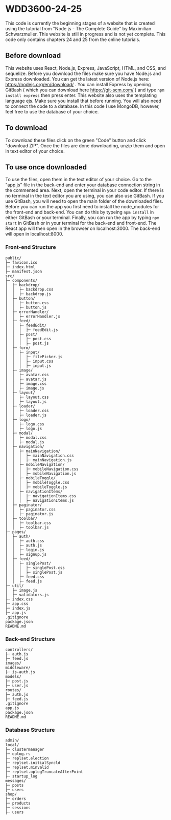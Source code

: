 # WDD3600-24-25
This code is currently the beginning stages of a website that is created using the tutorial from "Node.js - The Complete Guide" by Maximilian Schwarzmuller. This website is still in progress and is not yet complete. This code only contains chapters 24 and 25 from the online tutorials.

## Before download
This website uses React, Node.js, Express, JavaScript, HTML, and CSS, and sequelize. Before you download the files make sure you have Node.js and Express downloaded. You can get the latest version of Node.js here: https://nodejs.org/en/download/ . You can install Express by opening GitBash ( which you can download here https://git-scm.com/ ) and type ```npm install express``` then press enter. This website also uses the templating language ejs. Make sure you install that before running. You will also need to connect the code to a database. In this code I use MongoDB, however, feel free to use the database of your choice.

## To download
To download these files click on the green "Code" button and click "download ZIP". Once the files are done downloading, unzip them and open in text editor of your choice.

## To use once downloaded
To use the files, open them in the text editor of your choice. Go to the "app.js" file in the back-end and enter your database connection string in the commented area. Next, open the terminal in your code editor. If there is no terminal in the text editor you are using, you can also use GitBash. If you use GitBash, you will need to open the main folder of the downloaded files. Before you can run the app you first need to install the node_modules for the front-end and back-end. You can do this by typeing ```npm install``` in either GitBash or your terminal. Finally, you can run the app by typing ```npm start``` in GitBash or in your terminal for the back-end and front-end. The React app will then open in the browser on localhost:3000. The back-end will open in localhost:8000.

### Front-end Structure
```
public/
├─ favicon.ico
├─ index.html
├─ manifest.json
src/
├─ components/
│  ├─ backdrop/
│  │  ├─ backdrop.css
│  │  ├─ backdrop.js
│  ├─ button/
│  │  ├─ button.css
│  │  ├─ button.js
│  ├─ errorHandler/
│  │  ├─ errorHandler.js
│  ├─ feed/
│  │  ├─ feedEdit/
│  │  │  ├─ feedEdit.js
│  │  ├─ post/
│  │  │  ├─ post.css
│  │  │  ├─ post.js
│  ├─ form/
│  │  ├─ input/
│  │  │  ├─ filePicker.js
│  │  │  ├─ input.css
│  │  │  ├─ input.js
│  ├─ image/
│  │  ├─ avatar.css
│  │  ├─ avatar.js
│  │  ├─ image.css
│  │  ├─ image.js
│  ├─ layout/
│  │  ├─ layout.css
│  │  ├─ layout.js
│  ├─ loader/
│  │  ├─ loader.css
│  │  ├─ loader.js
│  ├─ logo/
│  │  ├─ logo.css
│  │  ├─ logo.js
│  ├─ modal/
│  │  ├─ modal.css
│  │  ├─ modal.js
│  ├─ navigation/
│  │  ├─ mainNavigation/
│  │  │  ├─ mainNavigation.css
│  │  │  ├─ mainNavigation.js
│  │  ├─ mobileNavigation/
│  │  │  ├─ mobileNavigation.css
│  │  │  ├─ mobileNavigation.js
│  │  ├─ mobileToggle/
│  │  │  ├─ mobileToggle.css
│  │  │  ├─ mobileToggle.js
│  │  ├─ navigationItems/
│  │  │  ├─ navigationItems.css
│  │  │  ├─ navigationItems.js
│  ├─ paginator/
│  │  ├─ paginator.css
│  │  ├─ paginator.js
│  ├─ toolbar/
│  │  ├─ toolbar.css
│  │  ├─ toolbar.js
├─ pages/
│  ├─ auth/
│  │  ├─ auth.css
│  │  ├─ auth.js
│  │  ├─ login.js
│  │  ├─ signup.js
│  ├─ feed/
│  │  ├─ singlePost/
│  │  │  ├─ singlePost.css
│  │  │  ├─ singlePost.js
│  │  ├─ feed.css
│  │  ├─ feed.js
├─ util/
│  ├─ image.js
│  ├─ validators.js
├─ index.css
├─ app.css
├─ index.js
├─ app.js
.gitignore
package.json
README.md
```
### Back-end Structure
```
controllers/
├─ auth.js
├─ feed.js
images/
middleware/
├─ is-auth.js
models/
├─ post.js
├─ user.js
routes/
├─ auth.js
├─ feed.js
.gitignore
app.js
package.json
README.md
```
### Database Structure
```
admin/
local/
├─ clustermanager
├─ oplog.rs
├─ replset.election
├─ replset.initialSyncld
├─ replset.minvalid
├─ replset.oplogTruncateAfterPoint
├─ startup_log
messages/
├─ posts
├─ users
shop/
├─ orders
├─ products
├─ sessions
├─ users
```
